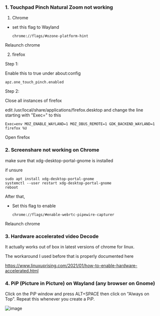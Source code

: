### 1. Touchpad Pinch Natural Zoom not working 

1. Chrome

- set this flag to Wayland

      chrome://flags/#ozone-platform-hint
      
Relaunch chrome

2. firefox

Step 1: 

Enable this to true under about:config

    apz.one_touch_pinch.enabled
    
Step 2:

Close all instances of firefox 

edit /usr/local/share/applications/firefox.desktop and change the line starting with "Exec=" to this

    Exec=env MOZ_ENABLE_WAYLAND=1 MOZ_DBUS_REMOTE=1 GDK_BACKEND_WAYLAND=1 firefox %U
    
Open firefox

### 2. Screenshare not working on Chrome

make sure that xdg-desktop-portal-gnome is installed

if unsure

    sudo apt install xdg-desktop-portal-gnome
    systemctl --user restart xdg-desktop-portal-gnome
    reboot
    
After that,

- Set this flag to enable

      chrome://flags/#enable-webrtc-pipewire-capturer
      
Relaunch chrome

### 3. Hardware accelerated video Decode

It actually works out of box in latest versions of chrome for linux.

The workaround I used before that is properly documented here

https://www.linuxuprising.com/2021/01/how-to-enable-hardware-accelerated.html

### 4. PiP (Picture in Picture) on Wayland (any browser on Gnome)

Click on the PiP window and press ALT+SPACE then click on "Always on Top". Repeat this whenever you create a PiP.

![image](https://github.com/realKarthikNair/realKarthikNair/assets/78267371/66fa7a01-67af-4b4d-8b8a-556b9bab6009)

